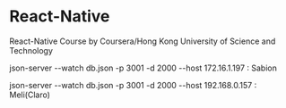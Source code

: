 # React-Native
React-Native Course by Coursera/Hong Kong University of Science and Technology

json-server --watch db.json -p 3001 -d 2000 --host 172.16.1.197 : Sabion

json-server --watch db.json -p 3001 -d 2000 --host 192.168.0.157 : Meli(Claro)